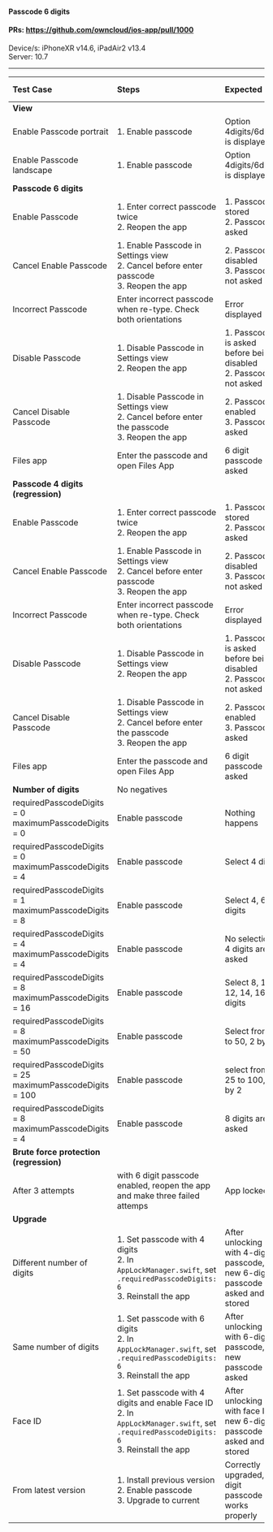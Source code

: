 #### Passcode 6 digits

#### PRs: https://github.com/owncloud/ios-app/pull/1000

Device/s: iPhoneXR v14.6, iPadAir2 v13.4 <br>
Server: 10.7



---

 
| Test Case | Steps | Expected | Result | Related Comment | 
| :-------- | :---- | :------- | :----: | :-------------: | 
|**View**||||||
| Enable Passcode portrait | 1. Enable passcode | Option 4digits/6digits is displayed| P m14 t13  | FIXED: crash in iPad
| Enable Passcode landscape | 1. Enable passcode | Option 4digits/6digits is displayed| P m14 t13| FIXED: crash in iPad | 
|**Passcode 6 digits**||||||
| Enable Passcode | 1. Enter correct passcode twice<br>2. Reopen the app | 1. Passcode stored<br>2. Passcode asked | P m14 t13 |  | 
| Cancel Enable Passcode | 1. Enable Passcode in Settings view<br>2. Cancel before enter passcode<br>3. Reopen the app | 2. Passcode disabled<br>3. Passcode not asked | P m14  t13| | |
| Incorrect Passcode | Enter incorrect passcode when re-type. Check both orientations | Error displayed | P m14 t13|  | 
| Disable Passcode | 1. Disable Passcode in Settings view<br>2. Reopen the app | 1. Passcode is asked before being disabled<br>2. Passcode not asked | P m14  t13 | | |
| Cancel Disable Passcode | 1. Disable Passcode in Settings view<br>2. Cancel before enter the passcode<br>3. Reopen the app | 2. Passcode enabled<br>3. Passcode asked | P m14 t13| | |
| Files app | Enter the passcode and open Files App | 6 digit passcode asked | P m14 t13| | |
|**Passcode 4 digits (regression)**||||||
| Enable Passcode | 1. Enter correct passcode twice<br>2. Reopen the app | 1. Passcode stored<br>2. Passcode asked | P m14 t13  |  | 
| Cancel Enable Passcode | 1. Enable Passcode in Settings view<br>2. Cancel before enter passcode<br>3. Reopen the app | 2. Passcode disabled<br>3. Passcode not asked | P m14 t13| | |
| Incorrect Passcode | Enter incorrect passcode when re-type. Check both orientations | Error displayed | P m14 t13|  | 
| Disable Passcode | 1. Disable Passcode in Settings view<br>2. Reopen the app | 1. Passcode is asked before being disabled<br>2. Passcode not asked | P m14 t13 | | |
| Cancel Disable Passcode | 1. Disable Passcode in Settings view<br>2. Cancel before enter the passcode<br>3. Reopen the app | 2. Passcode enabled<br>3. Passcode asked | P m14 t13 | | |
| Files app | Enter the passcode and open Files App | 6 digit passcode asked | P m14 t13 | | |
|**Number of digits**| No negatives|||||
| requiredPasscodeDigits = 0<br>maximumPasscodeDigits = 0 | Enable passcode | Nothing happens | P m14 t13 | FIXED: Crash |  | |
| requiredPasscodeDigits = 0<br>maximumPasscodeDigits = 4 | Enable passcode | Select 4 digits| P m14 t13 |  | | |
| requiredPasscodeDigits = 1<br>maximumPasscodeDigits = 8 | Enable passcode | Select 4, 6 ,8 digits | P m14  t13|  | | |
| requiredPasscodeDigits = 4<br>maximumPasscodeDigits = 4 | Enable passcode | No selection, 4 digits are asked | P m14 t13| | |
| requiredPasscodeDigits = 8<br>maximumPasscodeDigits = 16 | Enable passcode | Select 8, 10, 12, 14, 16 digits | P m14 t13 | FIXED: Starting from 4 | |
| requiredPasscodeDigits = 8<br>maximumPasscodeDigits = 50 | Enable passcode | Select from 8 to 50, 2 by 2 | P m14 t13 | FIXED: Starting from 4 | |
| requiredPasscodeDigits = 25<br>maximumPasscodeDigits = 100 | Enable passcode | select from 25 to 100, 2 by 2 | P m14 t13 | FIXED: Starting from 4 | |
| requiredPasscodeDigits = 8<br>maximumPasscodeDigits = 4 | Enable passcode | 8 digits are asked | P m14 m13 ||  | |
|**Brute force protection (regression)**||||||
| After 3 attempts | with 6 digit passcode enabled, reopen the app and make three failed attemps | App locked | P m14 t13 | | |
|**Upgrade**||||||
| Different number of digits| 1. Set passcode with 4 digits<br>2. In `AppLockManager.swift`, set `.requiredPasscodeDigits: 6`<br>3. Reinstall the app| After unlocking with 4-digit passcode, a new 6-digit passcode is asked and stored| P m14 t13| | |
| Same number of digits| 1. Set passcode with 6 digits<br>2. In `AppLockManager.swift`, set `.requiredPasscodeDigits: 6`<br>3. Reinstall the app| After unlocking with 6-digit passcode, no new passcode is asked| P m14 t13| | |
| Face ID| 1. Set passcode with 4 digits and enable Face ID<br>2. In `AppLockManager.swift`, set `.requiredPasscodeDigits: 6`<br>3. Reinstall the app| After unlocking with face ID, a new 6-digit passcode is asked and stored| P m14 t13 | | |
| From latest version | 1. Install previous version<br>2. Enable passcode<br>3. Upgrade to current | Correctly upgraded, 4 digit passcode works properly| P m14 t13 | | |